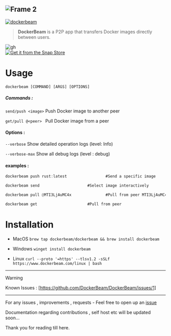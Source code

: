 

![Frame 2](https://github.com/user-attachments/assets/e47afb1d-edab-4ab5-a705-13bd0d6716c7)
---
[![dockerbeam](https://snapcraft.io/dockerbeam/badge.svg)](https://snapcraft.io/dockerbeam)
>**DockerBeam** is a P2P app that transfers Docker images directly between users.



![gh](https://github.com/user-attachments/assets/5a34d156-06a7-487f-b674-54903a9de44f)  
[![Get it from the Snap Store](https://snapcraft.io/en/dark/install.svg)](https://snapcraft.io/dockerbeam)
# Usage
```dockerbeam [COMMAND] [ARGS] [OPTIONS]```

##### Commands :

```send/push <image>``` Push Docker image to another peer

```get/pull @<peer> ``` Pull Docker image from a peer

  

#### Options :

```--verbose``` Show detailed operation logs (level: Info)

```--verbose-max``` Show all debug logs (level : debug)

  

#### examples :
```rust
dockerbeam push rust:latest 				#Send a specific image

dockerbeam send 					#Select image interactively

dockerbeam pull @MTI3LjAuMC4x 				#Pull from peer MTI3LjAuMC4x

dockerbeam get 						#Pull from peer
```
# Installation

 - MacOS
  ```brew tap dockerbeam/dockerbeam && brew install dockerbeam```
  
  - Windows
  ```winget install dockerbeam```

- Linux 
```curl --proto '=https' --tlsv1.2 -sSLf https://www.dockerbeam.com/linux | bash```
---

> [!WARNING]
> Known Issues : 
> [https://github.com/DockerBeam/DockerBeam/issues/1]

  ---
  For any issues , improvements , requests - Feel free to open up an [issue](https://github.com/DockerBeam/DockerBeam/issues)
  
Documentation regarding contributions , self host etc will be updated soon...




Thank you for reading till here.

